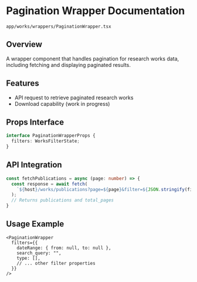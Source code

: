 # Pagination Wrapper Documentation
`app/works/wrappers/PaginationWrapper.tsx`

## Overview
A wrapper component that handles pagination for research works data, including fetching and displaying paginated results.

## Features
- API request to retrieve paginated research works
- Download capability (work in progress)

## Props Interface
```typescript
interface PaginationWrapperProps {
  filters: WorksFilterState;
}
```

## API Integration
```typescript
const fetchPublications = async (page: number) => {
  const response = await fetch(
    `${host}/works/publications?page=${page}&filter=${JSON.stringify(filters)}`
  );
  // Returns publications and total_pages
}
```

## Usage Example
```tsx
<PaginationWrapper 
  filters={{
    dateRange: { from: null, to: null },
    search_query: "",
    type: [],
    // ... other filter properties
  }}
/>
```

